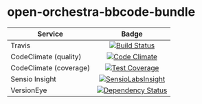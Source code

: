 open-orchestra-bbcode-bundle
=============================

| Service       | Badge         |
| ------------- |:-------------:|
| Travis | [![Build Status](https://travis-ci.org/open-orchestra/open-orchestra-bbcode-bundle.svg)](https://travis-ci.org/open-orchestra/open-orchestra-bbcode-bundle) |
| CodeClimate (quality) | [![Code Climate](https://codeclimate.com/github/open-orchestra/open-orchestra-bbcode-bundle/badges/gpa.svg)](https://codeclimate.com/github/open-orchestra/open-orchestra-bbcode-bundle) |
| CodeClimate (coverage) | [![Test Coverage](https://codeclimate.com/github/open-orchestra/open-orchestra-bbcode-bundle/badges/coverage.svg)](https://codeclimate.com/github/open-orchestra/open-orchestra-bbcode-bundle/coverage) |
| Sensio Insight | [![SensioLabsInsight](https://insight.sensiolabs.com/projects/5947602b-5bca-42b1-8daf-cd96fda7bf76/big.png)](https://insight.sensiolabs.com/projects/5947602b-5bca-42b1-8daf-cd96fda7bf76) |
| VersionEye | [![Dependency Status](https://www.versioneye.com/user/projects/5620af1036d0ab0019000831/badge.svg?style=flat)](https://www.versioneye.com/user/projects/5620af1036d0ab0019000831) |
